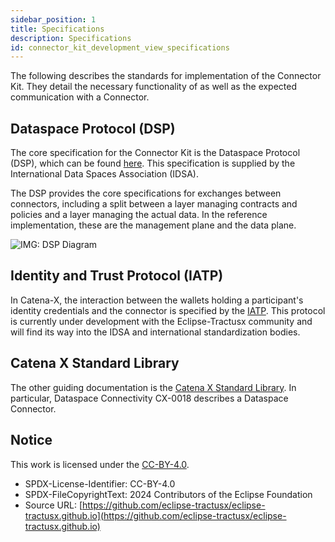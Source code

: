 ```yaml
---
sidebar_position: 1
title: Specifications
description: Specifications
id: connector_kit_development_view_specifications
---
```


The following describes the standards for implementation of the Connector Kit.
They detail the necessary functionality of as well as the expected communication with a Connector.

## Dataspace Protocol (DSP)

The core specification for the Connector Kit is the Dataspace Protocol (DSP), which can be found [here](https://docs.internationaldataspaces.org/ids-knowledgebase/v/dataspace-protocol/overview/readme).
This specification is supplied by the International Data Spaces Association (IDSA).

The DSP provides the core specifications for exchanges between connectors, including a split between a layer managing contracts and policies and a layer managing the actual data.
In the reference implementation, these are the management plane and the data plane.

![IMG: DSP Diagram](https://1597595229-files.gitbook.io/~/files/v0/b/gitbook-x-prod.appspot.com/o/spaces%2FlnGZQUB3A7aTQkUjaEA4%2Fuploads%2Fgit-blob-fb75be575f63a8e65f3e14563607363f52daf352%2FProtocolOverview.png?alt=media)

## Identity and Trust Protocol (IATP)

In Catena-X, the interaction between the wallets holding a participant's identity credentials and the connector is
specified by the [IATP](https://github.com/eclipse-tractusx/identity-trust). This protocol is currently under development with the Eclipse-Tractusx community and will find
its way into the IDSA and international standardization bodies.

## Catena X Standard Library

The other guiding documentation is the [Catena X Standard Library](https://catena-x.net/en/standard-library).
In particular, Dataspace Connectivity CX-0018 describes a Dataspace Connector.

## Notice

This work is licensed under the [CC-BY-4.0](https://creativecommons.org/licenses/by/4.0/legalcode).

- SPDX-License-Identifier: CC-BY-4.0
- SPDX-FileCopyrightText: 2024 Contributors of the Eclipse Foundation
- Source
  URL: [https://github.com/eclipse-tractusx/eclipse-tractusx.github.io](https://github.com/eclipse-tractusx/eclipse-tractusx.github.io)
